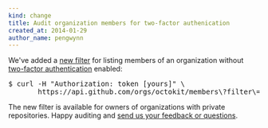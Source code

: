 ```yaml
---
kind: change
title: Audit organization members for two-factor authenication
created_at: 2014-01-29
author_name: pengwynn
---
```


We've added a [new filter][filter] for listing members of an organization without
[two-factor authentication][2fa-blog] enabled:


<pre class="terminal">
$ curl -H "Authorization: token [yours]" \
       https://api.github.com/orgs/octokit/members\?filter\=2fa_disabled
</pre>

The new filter is available for owners of organizations with private
repositories. Happy auditing and [send us your feedback or questions][contact].

[filter]: /v3/orgs/members/#audit-two-factor-auth
[2fa-blog]: https://github.com/blog/1614-two-factor-authentication
[contact]: https://github.com/contact?form[subject]=API+2FA+filter

